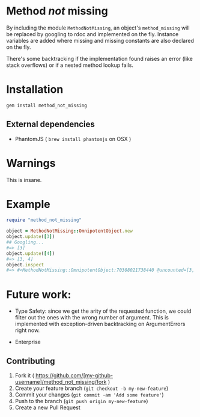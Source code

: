 # Method *not* missing

By including the module `MethodNotMissing`, an object's `method_missing`
will be replaced by googling to rdoc and implemented on the
fly. Instance variables are added where missing and missing constants
are also declared on the fly.

There's some backtracking if the implementation found raises an error
(like stack overflows) or if a nested method lookup fails.

# Installation

```sh
gem install method_not_missing
```

## External dependencies
- PhantomJS ( `brew install phantomjs` on OSX )

# Warnings

This is insane.

# Example

```ruby
require "method_not_missing"

object = MethodNotMissing::OmnipotentObject.new
object.update([3])
## Googling...
#=> [3]
object.update([4])
#=> [3, 4]
object.inspect
#=> #<MethodNotMissing::OmnipotentObject:70308021738440 @uncounted=[3, 4]>
```

# Future work:

- Type Safety: since we get the arity of the requested function, we
  could filter out the ones with the wrong number of argument. This is
  implemented with exception-driven backtracking on ArgumentErrors
  right now.

- Enterprise

## Contributing

1. Fork it ( https://github.com/[my-github-username]/method_not_missing/fork )
2. Create your feature branch (`git checkout -b my-new-feature`)
3. Commit your changes (`git commit -am 'Add some feature'`)
4. Push to the branch (`git push origin my-new-feature`)
5. Create a new Pull Request
